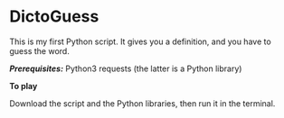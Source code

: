 # DictoGuess
This is my first Python script. It gives you a definition, and you have to guess the word.

***Prerequisites:*** Python3 requests (the latter is a Python library)

**To play**

Download the script and the Python libraries, then run it in the terminal.
